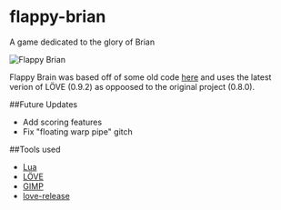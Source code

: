 # flappy-brian
A game dedicated to the glory of Brian

![Flappy Brian](http://i.imgur.com/mtTMJan.png)

Flappy Brain was based off of some old code [here](https://github.com/whatever1992/flappy-bird) and uses the latest verion of LÖVE (0.9.2) as oppoosed to the original project (0.8.0).

##Future Updates
* Add scoring features
* Fix "floating warp pipe" gitch

##Tools used
* [Lua](http://www.lua.org)
* [LÖVE](https://love2d.org/)
* [GIMP](http://www.gimp.org/)
* [love-release](https://github.com/MisterDA/love-release)
